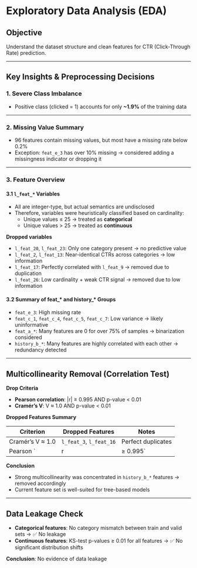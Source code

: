 # Exploratory Data Analysis (EDA)

## Objective
Understand the dataset structure and clean features for CTR (Click-Through Rate) prediction.

---

## Key Insights & Preprocessing Decisions

### 1. Severe Class Imbalance
- Positive class (clicked = 1) accounts for only **~1.9%** of the training data

---

### 2. Missing Value Summary

- 96 features contain missing values, but most have a missing rate below 0.2%
- Exception: `feat_e_3` has over 10% missing → considered adding a missingness indicator or dropping it

---

### 3. Feature Overview

#### 3.1 `l_feat_*` Variables

- All are integer-type, but actual semantics are undisclosed
- Therefore, variables were heuristically classified based on cardinality:
  - Unique values ≤ 25 → treated as **categorical**
  - Unique values > 25 → treated as **continuous**

**Dropped variables**
- `l_feat_20`, `l_feat_23`: Only one category present → no predictive value
- `l_feat_2`, `l_feat_13`: Near-identical CTRs across categories → low information
- `l_feat_17`: Perfectly correlated with `l_feat_9` → removed due to duplication
- `l_feat_26`: Low cardinality + weak CTR signal → removed due to low information

#### 3.2 Summary of feat_* and history_* Groups

- `feat_e_3`: High missing rate
- `feat_c_1`, `feat_c_4`, `feat_c_5`, `feat_c_7`: Low variance → likely uninformative
- `feat_a_*`: Many features are 0 for over 75% of samples → binarization considered
- `history_b_*`: Many features are highly correlated with each other → redundancy detected

---

## Multicollinearity Removal (Correlation Test)

**Drop Criteria**
- **Pearson correlation**: |r| ≥ 0.995 AND p-value < 0.01
- **Cramér’s V**: V ≈ 1.0 AND p-value < 0.01

**Dropped Features Summary**

| Criterion             | Dropped Features                                    | Notes                     |
|-----------------------|-----------------------------------------------------|---------------------------|
| Cramér’s V ≈ 1.0      | `l_feat_3`, `l_feat_16`                              | Perfect duplicates        |
| Pearson `|r| ≥ 0.995` | `history_b_3` to `history_b_30` (total 26 features) | Severe multicollinearity  |

**Conclusion**
- Strong multicollinearity was concentrated in `history_b_*` features → removed accordingly
- Current feature set is well-suited for tree-based models

---

## Data Leakage Check

- **Categorical features**: No category mismatch between train and valid sets → ✅ No leakage
- **Continuous features**: KS-test p-values ≥ 0.01 for all features → ✅ No significant distribution shifts

**Conclusion**: No evidence of data leakage


